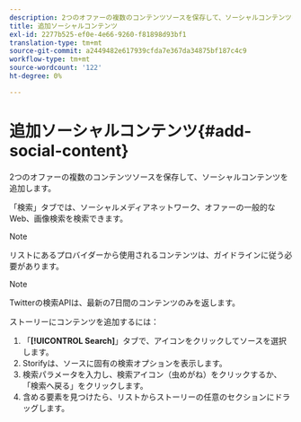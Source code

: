 ```yaml
---
description: 2つのオファーの複数のコンテンツソースを保存して、ソーシャルコンテンツを追加します。
title: 追加ソーシャルコンテンツ
exl-id: 2277b525-ef0e-4e66-9260-f81898d93bf1
translation-type: tm+mt
source-git-commit: a2449482e617939cfda7e367da34875bf187c4c9
workflow-type: tm+mt
source-wordcount: '122'
ht-degree: 0%

---
```


# 追加ソーシャルコンテンツ{#add-social-content}

2つのオファーの複数のコンテンツソースを保存して、ソーシャルコンテンツを追加します。

「検索」タブでは、ソーシャルメディアネットワーク、オファーの一般的なWeb、画像検索を検索できます。

>[!NOTE]
>
>リストにあるプロバイダーから使用されるコンテンツは、ガイドラインに従う必要があります。

>[!NOTE]
>
>Twitterの検索APIは、最新の7日間のコンテンツのみを返します。

ストーリーにコンテンツを追加するには：

1. 「**[!UICONTROL Search]**」タブで、アイコンをクリックしてソースを選択します。
1. Storifyは、ソースに固有の検索オプションを表示します。
1. 検索パラメータを入力し、検索アイコン（虫めがね）をクリックするか、「検索へ戻る」をクリックします。
1. 含める要素を見つけたら、リストからストーリーの任意のセクションにドラッグします。

